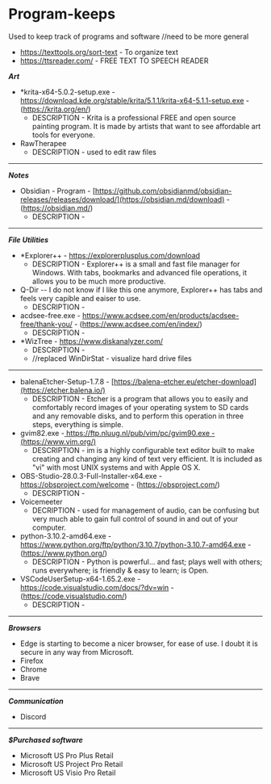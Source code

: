 # Program-keeps
Used to keep track of programs and software
//need to be more general

- https://texttools.org/sort-text - To organize text
- https://ttsreader.com/ - FREE TEXT TO SPEECH READER

***Art***

- *krita-x64-5.0.2-setup.exe - https://download.kde.org/stable/krita/5.1.1/krita-x64-5.1.1-setup.exe - (https://krita.org/en/)
	- DESCRIPTION - Krita is a professional FREE and open source painting program. It is made by artists that want to see affordable art tools for everyone.
- RawTherapee
  - DESCRIPTION - used to edit raw files 
 

---
***Notes***

- Obsidian - Program - [https://github.com/obsidianmd/obsidian-releases/releases/download/](https://obsidian.md/download) - (https://obsidian.md/)
  - DESCRIPTION - 

---
***File Utilities***

- *Explorer++ - https://explorerplusplus.com/download
  - DESCRIPTION - Explorer++ is a small and fast file manager for Windows. With tabs, bookmarks and advanced file operations, it allows you to be much more productive.
- Q-Dir -- I do not know if I like this one anymore, Explorer++ has tabs and feels very capible and eaiser to use.
  - DESCRIPTION - 
- acdsee-free.exe - https://www.acdsee.com/en/products/acdsee-free/thank-you/ - (https://www.acdsee.com/en/index/)
   - DESCRIPTION - 
- *WizTree - https://www.diskanalyzer.com/ 
  - DESCRIPTION -
  - //replaced WinDirStat - visualize hard drive files


---
- balenaEtcher-Setup-1.7.8 - [https://balena-etcher.eu/etcher-download](https://etcher.balena.io/)
  - DESCRIPTION - Etcher is a program that allows you to easily and comfortably record images of your operating system to SD cards and any removable disks, and to perform this operation in three steps, everything is simple.
- gvim82.exe -[ https://ftp.nluug.nl/pub/vim/pc/gvim90.exe - (https://www.vim.org/) ](https://www.vim.org/download.php#pc)
  - DESCRIPTION - im is a highly configurable text editor built to make creating and changing any kind of text very efficient. It is included as "vi" with most UNIX systems and with Apple OS X. 
- OBS-Studio-28.0.3-Full-Installer-x64.exe - https://obsproject.com/welcome - (https://obsproject.com/)
  - DESCRIPTION -
- Voicemeeter
  - DECRIPTION - used for management of audio, can be confusing but very much able to gain full control of sound in and out of your computer.
- python-3.10.2-amd64.exe - https://www.python.org/ftp/python/3.10.7/python-3.10.7-amd64.exe - (https://www.python.org/)
  - DESCRIPTION - Python is powerful... and fast; plays well with others; runs everywhere; is friendly & easy to learn; is Open.
- VSCodeUserSetup-x64-1.65.2.exe - https://code.visualstudio.com/docs/?dv=win - (https://code.visualstudio.com/)
  - DESCRIPTION - 

---
***Browsers***
- Edge is starting to become a nicer browser, for ease of use. I doubt it is secure in any way from Microsoft.
- Firefox
- Chrome
- Brave

---
***Communication***
- Discord






---
***$Purchased software***
- Microsoft US Pro Plus Retail
- Microsoft US Project Pro Retail
- Microsoft US Visio Pro Retail
